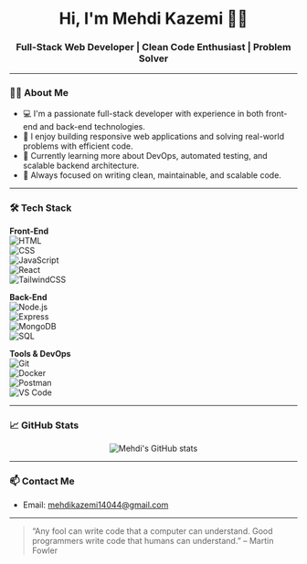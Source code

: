 <h1 align="center">Hi, I'm Mehdi Kazemi 👨‍💻</h1>
<h3 align="center">Full-Stack Web Developer | Clean Code Enthusiast | Problem Solver</h3>

---

### 👨‍💻 About Me

- 💻 I'm a passionate full-stack developer with experience in both front-end and back-end technologies.
- 🚀 I enjoy building responsive web applications and solving real-world problems with efficient code.
- 🌱 Currently learning more about DevOps, automated testing, and scalable backend architecture.
- 🎯 Always focused on writing clean, maintainable, and scalable code.

---

### 🛠️ Tech Stack

**Front-End**  
![HTML](https://img.shields.io/badge/-HTML5-E34F26?style=flat&logo=html5&logoColor=white)  
![CSS](https://img.shields.io/badge/-CSS3-1572B6?style=flat&logo=css3&logoColor=white)  
![JavaScript](https://img.shields.io/badge/-JavaScript-F7DF1E?style=flat&logo=javascript&logoColor=black)  
![React](https://img.shields.io/badge/-React-61DAFB?style=flat&logo=react&logoColor=black)  
![TailwindCSS](https://img.shields.io/badge/-TailwindCSS-38B2AC?style=flat&logo=tailwind-css&logoColor=white)

**Back-End**  
![Node.js](https://img.shields.io/badge/-Node.js-339933?style=flat&logo=node.js&logoColor=white)  
![Express](https://img.shields.io/badge/-Express-000000?style=flat&logo=express&logoColor=white)  
![MongoDB](https://img.shields.io/badge/-MongoDB-47A248?style=flat&logo=mongodb&logoColor=white)  
![SQL](https://img.shields.io/badge/-SQL-4479A1?style=flat&logo=mysql&logoColor=white)

**Tools & DevOps**  
![Git](https://img.shields.io/badge/-Git-F05032?style=flat&logo=git&logoColor=white)  
![Docker](https://img.shields.io/badge/-Docker-2496ED?style=flat&logo=docker&logoColor=white)  
![Postman](https://img.shields.io/badge/-Postman-FF6C37?style=flat&logo=postman&logoColor=white)  
![VS Code](https://img.shields.io/badge/-VSCode-007ACC?style=flat&logo=visual-studio-code&logoColor=white)

---

### 📈 GitHub Stats

<p align="center">
  <img src="https://github-readme-stats.vercel.app/api?username=MahdiKazemiii&show_icons=true&theme=default" alt="Mehdi's GitHub stats" />
</p>

---

### 📫 Contact Me

- Email: mehdikazemi14044@gmail.com  
<!-- - LinkedIn: [linkedin.com/in/mehdi-kazemi](https://linkedin.com/in/MahdiKazemiii)  -->
<!-- Website: [mehdi-kazemi.dev](https://mehdi-kazemi.dev) -->

---

> “Any fool can write code that a computer can understand. Good programmers write code that humans can understand.” – Martin Fowler
